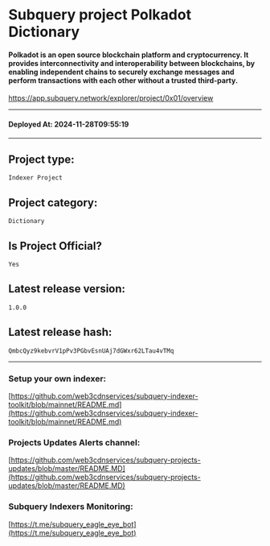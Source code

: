 # Subquery project Polkadot Dictionary
####  Polkadot is an open source blockchain platform and cryptocurrency. It provides interconnectivity and interoperability between blockchains, by enabling independent chains to securely exchange messages and perform transactions with each other without a trusted third-party.

https://app.subquery.network/explorer/project/0x01/overview
____
#### Deployed At: 2024-11-28T09:55:19
____

## Project type:
`Indexer Project`

## Project category:
`Dictionary`

## Is Project Official?
`Yes`

## Latest release version:
`1.0.0`

## Latest release hash:
`QmbcQyz9kebvrV1pPv3PGbvEsnUAj7dGWxr62LTau4vTMq`



___
### Setup your own indexer:

[https://github.com/web3cdnservices/subquery-indexer-toolkit/blob/mainnet/README.md](https://github.com/web3cdnservices/subquery-indexer-toolkit/blob/mainnet/README.md)

### Projects Updates Alerts channel:

[https://github.com/web3cdnservices/subquery-projects-updates/blob/master/README.MD](https://github.com/web3cdnservices/subquery-projects-updates/blob/master/README.MD)

### Subquery Indexers Monitoring:

[https://t.me/subquery_eagle_eye_bot](https://t.me/subquery_eagle_eye_bot)